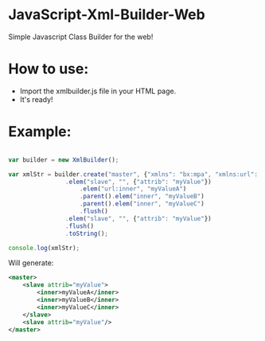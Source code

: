 # JavaScript-Xml-Builder-Web
Simple Javascript Class Builder for the web!

# How to use:
- Import the xmlbuilder.js file in your HTML page.
- It's ready!

# Example:
```javascript

var builder = new XmlBuilder();

var xmlStr = builder.create("master", {"xmlns": "bx:mpa", "xmlns:url": "url"}])
				.elem("slave", "", {"attrib": "myValue"})
					.elem("url:inner", "myValueA")
					.parent().elem("inner", "myValueB")
					.parent().elem("inner", "myValueC")
					.flush()
				.elem("slave", "", {"attrib": "myValue"})
				.flush()
				.toString();

console.log(xmlStr);

```

Will generate:

```xml
<master>
    <slave attrib="myValue">
        <inner>myValueA</inner>
        <inner>myValueB</inner>
        <inner>myValueC</inner>
    </slave>
    <slave attrib="myValue"/>
</master>
```
